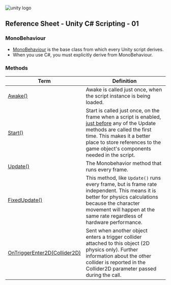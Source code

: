 


![unity logo](https://raw.githubusercontent.com/omundy/dig250-game-development/master/reference-sheets/images/unity-logo-293w.png)

## Reference Sheet - Unity C# Scripting - 01


### MonoBehaviour

* [MonoBehaviour](https://docs.unity3d.com/ScriptReference/MonoBehaviour.html) is the base class from which every Unity script derives. 
* When you use C#, you must explicitly derive from MonoBehaviour.


### Methods

Term | Definition
--- | ---
[Awake()](https://docs.unity3d.com/ScriptReference/MonoBehaviour.Awake.html) | Awake is called just once, when the script instance is being loaded.
[Start()](https://docs.unity3d.com/ScriptReference/MonoBehaviour.Start.html) | Start is called just once, on the frame when a script is enabled, [just before](https://docs.unity3d.com/Manual/ExecutionOrder.html) any of the Update methods are called the first time. This makes it a better place to store references to the game object's components needed in the script.
[Update()](https://docs.unity3d.com/ScriptReference/MonoBehaviour.Update.html) | The Monobehavior method that runs every frame. 
[FixedUpdate()](https://docs.unity3d.com/ScriptReference/MonoBehaviour.FixedUpdate.html) | This method, like `Update()` runs every frame, but is frame rate independent. This means it is better for physics calculations because the character movement will happen at the same rate regardless of hardware performance. 
[OnTriggerEnter2D(Collider2D)](https://docs.unity3d.com/ScriptReference/MonoBehaviour.OnTriggerEnter2D.html) | Sent when another object enters a trigger collider attached to this object (2D physics only). Further information about the other collider is reported in the Collider2D parameter passed during the call.

